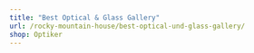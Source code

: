 ```yaml
---
title: "Best Optical & Glass Gallery"
url: /rocky-mountain-house/best-optical-und-glass-gallery/
shop: Optiker
---
```

